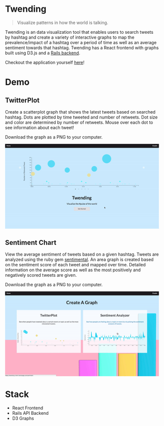 # Twending
> Visualize patterns in how the world is talking. <br>

Twending is an data visualization tool that enables users to search tweets by hashtag and create a variety of interactive graphs to map the prevalence/impact of a hashtag over a period of time as well as an average sentiment towards that hashtag. Twending has a React frontend with graphs built using D3.js and a <a href="https://github.com/gabystern/d3-twitter-backend">Rails backend</a>.

Checkout the application yourself <a href="https://twending-client.herokuapp.com/">here</a>!

# Demo
## TwitterPlot
Create a scatterplot graph that shows the latest tweets based on searched hashtag. Dots are plotted by time tweeted and number of retweets. Dot size and color are determined by number of retweets. Mouse over each dot to see information about each tweet!

Download the graph as a PNG to your computer.

 ![Alt text](./public/assets/vid1.gif?raw=true "TwitterPlot")

## Sentiment Chart
View the average sentiment of tweets based on a given hashtag. Tweets are analyzed using the ruby gem <a href="https://github.com/7compass/sentimental">sentimental</a>. An area graph is created based on the sentiment score of each tweet and mapped over time. Detailed information on the average score as well as the most positively and negatively scored tweets are given.

Download the graph as a PNG to your computer.

 ![Alt text](./public/assets/vid2.gif?raw=true "Sentiment")


# Stack
- React Frontend
- Rails API Backend
- D3 Graphs
